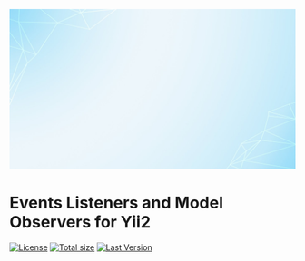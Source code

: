 <p align="center"><img src="./art/socialcard.jpg" alt="Social Card"></p>

Events Listeners and Model Observers for Yii2
======================

[![License](https://img.shields.io/github/license/kaswell/yii-events-listener?style=flat-square)](license.md)
[![Total size](https://img.shields.io/github/repo-size/kaswell/yii-events-listener?style=flat-square)](https://packagist.org/packages/kaswell/laravel-boxapi)
[![Last Version](https://img.shields.io/github/v/release/kaswell/yii-events-listener?style=flat-square)](https://packagist.org/packages/kaswell/laravel-boxapi)
